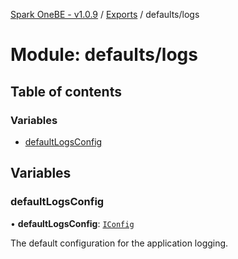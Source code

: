 [Spark OneBE - v1.0.9](../README.md) / [Exports](../modules.md) / defaults/logs

# Module: defaults/logs

## Table of contents

### Variables

- [defaultLogsConfig](defaults_logs.md#defaultlogsconfig)

## Variables

### defaultLogsConfig

• **defaultLogsConfig**: [`IConfig`](../interfaces/System_IConfig.IConfig.md)

The default configuration for the application logging.
